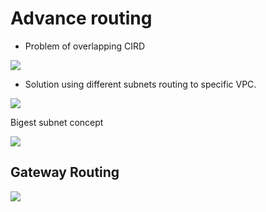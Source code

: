 # Advance routing


- Problem of overlapping CIRD 

![](../images/2021-08-25-23-21-46.png)


- Solution using different subnets routing to specific VPC.

![](../images/2021-08-25-23-25-08.png)


 
 Bigest subnet concept

![](../images/2021-08-25-23-44-37.png)


## Gateway Routing

![](../images/2021-08-26-00-04-38.png)

